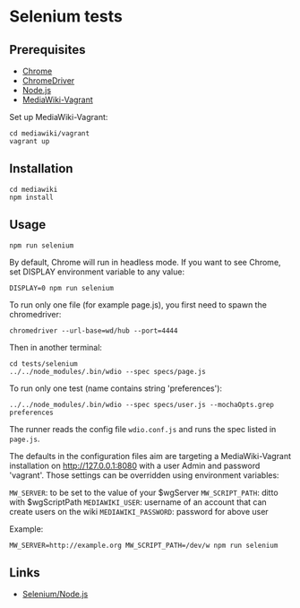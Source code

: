 # Selenium tests

## Prerequisites

- [Chrome](https://www.google.com/chrome/)
- [ChromeDriver](https://sites.google.com/a/chromium.org/chromedriver/)
- [Node.js](https://nodejs.org/en/)
- [MediaWiki-Vagrant](https://www.mediawiki.org/wiki/MediaWiki-Vagrant)

Set up MediaWiki-Vagrant:

    cd mediawiki/vagrant
    vagrant up

## Installation

    cd mediawiki
    npm install

## Usage

    npm run selenium

By default, Chrome will run in headless mode. If you want to see Chrome, set DISPLAY
environment variable to any value:

    DISPLAY=0 npm run selenium

To run only one file (for example page.js), you first need to spawn the chromedriver:

    chromedriver --url-base=wd/hub --port=4444

Then in another terminal:

    cd tests/selenium
    ../../node_modules/.bin/wdio --spec specs/page.js

To run only one test (name contains string 'preferences'):

    ../../node_modules/.bin/wdio --spec specs/user.js --mochaOpts.grep preferences

The runner reads the config file `wdio.conf.js` and runs the spec listed in
`page.js`.

The defaults in the configuration files aim are targeting a MediaWiki-Vagrant
installation on http://127.0.0.1:8080 with a user Admin and
password 'vagrant'.  Those settings can be overridden using environment
variables:

`MW_SERVER`: to be set to the value of your $wgServer
`MW_SCRIPT_PATH`: ditto with $wgScriptPath
`MEDIAWIKI_USER`: username of an account that can create users on the wiki
`MEDIAWIKI_PASSWORD`: password for above user

Example:

    MW_SERVER=http://example.org MW_SCRIPT_PATH=/dev/w npm run selenium

## Links

- [Selenium/Node.js](https://www.mediawiki.org/wiki/Selenium/Node.js)
